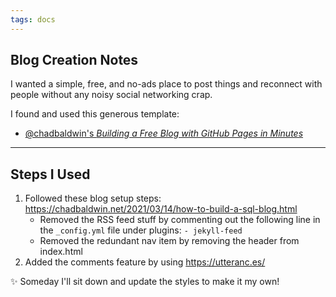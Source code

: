 ```yaml
---
tags: docs
---
```

## Blog Creation Notes
I wanted a simple, free, and no-ads place to post things and reconnect with people without any noisy social networking crap.

I found and used this generous template: 
 - [@chadbaldwin's _Building a Free Blog with GitHub Pages in Minutes_](https://chadbaldwin.net/2021/03/14/how-to-build-a-sql-blog.html)

---

## Steps I Used
1. Followed these blog setup steps: https://chadbaldwin.net/2021/03/14/how-to-build-a-sql-blog.html
	- Removed the RSS feed stuff by commenting out the following line in the `_config.yml` file under plugins: `- jekyll-feed`
	- Removed the redundant nav item by removing the header from index.html
2. Added the comments feature by using https://utteranc.es/

✨ Someday I'll sit down and update the styles to make it my own!